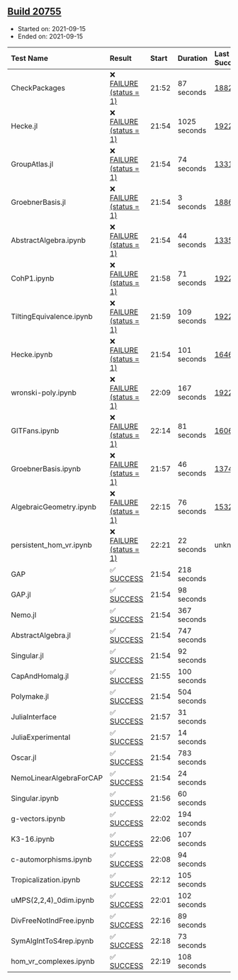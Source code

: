 ## [Build 20755](https://oscarci.mathematik.uni-kl.de/job/oscar/20755/)

* Started on: 2021-09-15
* Ended on: 2021-09-15

| Test Name    | Result | Start | Duration | Last Success | First Failure |
|:-------------|:-------|:------|:---------|:-------------|:--------------|
| CheckPackages | ❌ [FAILURE (status = 1)](https://oscarci.mathematik.uni-kl.de/job/oscar/20755/artifact/logs/build-20755/CheckPackages.log) | 21:52 | 87 seconds | [18822](https://oscarci.mathematik.uni-kl.de/job/oscar/18822/) | [18823](https://oscarci.mathematik.uni-kl.de/job/oscar/18823/) |
| Hecke.jl | ❌ [FAILURE (status = 1)](https://oscarci.mathematik.uni-kl.de/job/oscar/20755/artifact/logs/build-20755/Hecke.jl.log) | 21:54 | 1025 seconds | [19222](https://oscarci.mathematik.uni-kl.de/job/oscar/19222/) | [20152](https://oscarci.mathematik.uni-kl.de/job/oscar/20152/) |
| GroupAtlas.jl | ❌ [FAILURE (status = 1)](https://oscarci.mathematik.uni-kl.de/job/oscar/20755/artifact/logs/build-20755/GroupAtlas.jl.log) | 21:54 | 74 seconds | [13311](https://oscarci.mathematik.uni-kl.de/job/oscar/13311/) | [13312](https://oscarci.mathematik.uni-kl.de/job/oscar/13312/) |
| GroebnerBasis.jl | ❌ [FAILURE (status = 1)](https://oscarci.mathematik.uni-kl.de/job/oscar/20755/artifact/logs/build-20755/GroebnerBasis.jl.log) | 21:54 | 3 seconds | [18864](https://oscarci.mathematik.uni-kl.de/job/oscar/18864/) | [18865](https://oscarci.mathematik.uni-kl.de/job/oscar/18865/) |
| AbstractAlgebra.ipynb | ❌ [FAILURE (status = 1)](https://oscarci.mathematik.uni-kl.de/job/oscar/20755/artifact/logs/build-20755/AbstractAlgebra.ipynb.log) | 21:54 | 44 seconds | [13355](https://oscarci.mathematik.uni-kl.de/job/oscar/13355/) | [13356](https://oscarci.mathematik.uni-kl.de/job/oscar/13356/) |
| CohP1.ipynb | ❌ [FAILURE (status = 1)](https://oscarci.mathematik.uni-kl.de/job/oscar/20755/artifact/logs/build-20755/CohP1.ipynb.log) | 21:58 | 71 seconds | [19222](https://oscarci.mathematik.uni-kl.de/job/oscar/19222/) | [20152](https://oscarci.mathematik.uni-kl.de/job/oscar/20152/) |
| TiltingEquivalence.ipynb | ❌ [FAILURE (status = 1)](https://oscarci.mathematik.uni-kl.de/job/oscar/20755/artifact/logs/build-20755/TiltingEquivalence.ipynb.log) | 21:59 | 109 seconds | [19222](https://oscarci.mathematik.uni-kl.de/job/oscar/19222/) | [20152](https://oscarci.mathematik.uni-kl.de/job/oscar/20152/) |
| Hecke.ipynb | ❌ [FAILURE (status = 1)](https://oscarci.mathematik.uni-kl.de/job/oscar/20755/artifact/logs/build-20755/Hecke.ipynb.log) | 21:54 | 101 seconds | [16463](https://oscarci.mathematik.uni-kl.de/job/oscar/16463/) | [16464](https://oscarci.mathematik.uni-kl.de/job/oscar/16464/) |
| wronski-poly.ipynb | ❌ [FAILURE (status = 1)](https://oscarci.mathematik.uni-kl.de/job/oscar/20755/artifact/logs/build-20755/wronski-poly.ipynb.log) | 22:09 | 167 seconds | [19222](https://oscarci.mathematik.uni-kl.de/job/oscar/19222/) | [20152](https://oscarci.mathematik.uni-kl.de/job/oscar/20152/) |
| GITFans.ipynb | ❌ [FAILURE (status = 1)](https://oscarci.mathematik.uni-kl.de/job/oscar/20755/artifact/logs/build-20755/GITFans.ipynb.log) | 22:14 | 81 seconds | [16068](https://oscarci.mathematik.uni-kl.de/job/oscar/16068/) | [16069](https://oscarci.mathematik.uni-kl.de/job/oscar/16069/) |
| GroebnerBasis.ipynb | ❌ [FAILURE (status = 1)](https://oscarci.mathematik.uni-kl.de/job/oscar/20755/artifact/logs/build-20755/GroebnerBasis.ipynb.log) | 21:57 | 46 seconds | [13748](https://oscarci.mathematik.uni-kl.de/job/oscar/13748/) | [13749](https://oscarci.mathematik.uni-kl.de/job/oscar/13749/) |
| AlgebraicGeometry.ipynb | ❌ [FAILURE (status = 1)](https://oscarci.mathematik.uni-kl.de/job/oscar/20755/artifact/logs/build-20755/AlgebraicGeometry.ipynb.log) | 22:15 | 76 seconds | [15322](https://oscarci.mathematik.uni-kl.de/job/oscar/15322/) | [15323](https://oscarci.mathematik.uni-kl.de/job/oscar/15323/) |
| persistent_hom_vr.ipynb | ❌ [FAILURE (status = 1)](https://oscarci.mathematik.uni-kl.de/job/oscar/20755/artifact/logs/build-20755/persistent_hom_vr.ipynb.log) | 22:21 | 22 seconds | unknown | unknown |
| GAP | ✅ [SUCCESS](https://oscarci.mathematik.uni-kl.de/job/oscar/20755/artifact/logs/build-20755/GAP.log) | 21:54 | 218 seconds |  |  |
| GAP.jl | ✅ [SUCCESS](https://oscarci.mathematik.uni-kl.de/job/oscar/20755/artifact/logs/build-20755/GAP.jl.log) | 21:54 | 98 seconds |  |  |
| Nemo.jl | ✅ [SUCCESS](https://oscarci.mathematik.uni-kl.de/job/oscar/20755/artifact/logs/build-20755/Nemo.jl.log) | 21:54 | 367 seconds |  |  |
| AbstractAlgebra.jl | ✅ [SUCCESS](https://oscarci.mathematik.uni-kl.de/job/oscar/20755/artifact/logs/build-20755/AbstractAlgebra.jl.log) | 21:54 | 747 seconds |  |  |
| Singular.jl | ✅ [SUCCESS](https://oscarci.mathematik.uni-kl.de/job/oscar/20755/artifact/logs/build-20755/Singular.jl.log) | 21:54 | 92 seconds |  |  |
| CapAndHomalg.jl | ✅ [SUCCESS](https://oscarci.mathematik.uni-kl.de/job/oscar/20755/artifact/logs/build-20755/CapAndHomalg.jl.log) | 21:55 | 100 seconds |  |  |
| Polymake.jl | ✅ [SUCCESS](https://oscarci.mathematik.uni-kl.de/job/oscar/20755/artifact/logs/build-20755/Polymake.jl.log) | 21:54 | 504 seconds |  |  |
| JuliaInterface | ✅ [SUCCESS](https://oscarci.mathematik.uni-kl.de/job/oscar/20755/artifact/logs/build-20755/JuliaInterface.log) | 21:57 | 31 seconds |  |  |
| JuliaExperimental | ✅ [SUCCESS](https://oscarci.mathematik.uni-kl.de/job/oscar/20755/artifact/logs/build-20755/JuliaExperimental.log) | 21:57 | 14 seconds |  |  |
| Oscar.jl | ✅ [SUCCESS](https://oscarci.mathematik.uni-kl.de/job/oscar/20755/artifact/logs/build-20755/Oscar.jl.log) | 21:54 | 783 seconds |  |  |
| NemoLinearAlgebraForCAP | ✅ [SUCCESS](https://oscarci.mathematik.uni-kl.de/job/oscar/20755/artifact/logs/build-20755/NemoLinearAlgebraForCAP.log) | 21:54 | 24 seconds |  |  |
| Singular.ipynb | ✅ [SUCCESS](https://oscarci.mathematik.uni-kl.de/job/oscar/20755/artifact/logs/build-20755/Singular.ipynb.log) | 21:56 | 60 seconds |  |  |
| g-vectors.ipynb | ✅ [SUCCESS](https://oscarci.mathematik.uni-kl.de/job/oscar/20755/artifact/logs/build-20755/g-vectors.ipynb.log) | 22:02 | 194 seconds |  |  |
| K3-16.ipynb | ✅ [SUCCESS](https://oscarci.mathematik.uni-kl.de/job/oscar/20755/artifact/logs/build-20755/K3-16.ipynb.log) | 22:06 | 107 seconds |  |  |
| c-automorphisms.ipynb | ✅ [SUCCESS](https://oscarci.mathematik.uni-kl.de/job/oscar/20755/artifact/logs/build-20755/c-automorphisms.ipynb.log) | 22:08 | 94 seconds |  |  |
| Tropicalization.ipynb | ✅ [SUCCESS](https://oscarci.mathematik.uni-kl.de/job/oscar/20755/artifact/logs/build-20755/Tropicalization.ipynb.log) | 22:12 | 105 seconds |  |  |
| uMPS(2,2,4)_0dim.ipynb | ✅ [SUCCESS](https://oscarci.mathematik.uni-kl.de/job/oscar/20755/artifact/logs/build-20755/uMPS-2-2-4-_0dim.ipynb.log) | 22:01 | 102 seconds |  |  |
| DivFreeNotIndFree.ipynb | ✅ [SUCCESS](https://oscarci.mathematik.uni-kl.de/job/oscar/20755/artifact/logs/build-20755/DivFreeNotIndFree.ipynb.log) | 22:16 | 89 seconds |  |  |
| SymAlgIntToS4rep.ipynb | ✅ [SUCCESS](https://oscarci.mathematik.uni-kl.de/job/oscar/20755/artifact/logs/build-20755/SymAlgIntToS4rep.ipynb.log) | 22:18 | 73 seconds |  |  |
| hom_vr_complexes.ipynb | ✅ [SUCCESS](https://oscarci.mathematik.uni-kl.de/job/oscar/20755/artifact/logs/build-20755/hom_vr_complexes.ipynb.log) | 22:19 | 108 seconds |  |  |
